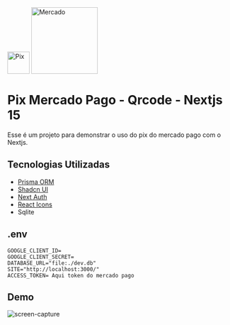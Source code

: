<img src="https://github.com/user-attachments/assets/333e8789-6f37-4d62-a731-64ce60ec3ed7" width="50" title="Pix" alt="Pix"/>
<img src="https://github.com/user-attachments/assets/d8d4bc61-a7a5-433f-aab2-5b7d4c7bece0" width="150" title="Mercado" alt="Mercado"/>

# Pix Mercado Pago - Qrcode - Nextjs 15
Esse é um projeto para demonstrar o uso do pix do mercado pago com o Nextjs.

## Tecnologias Utilizadas
- <a href="https://www.prisma.io/">Prisma ORM</a>
- <a href="https://ui.shadcn.com/">Shadcn UI</a>
- <a href="https://next-auth.js.org/">Next Auth</a>
- <a href="https://react-icons.github.io/react-icons/">React Icons</a>
- Sqlite
## .env
```
GOOGLE_CLIENT_ID=
GOOGLE_CLIENT_SECRET=
DATABASE_URL="file:./dev.db"
SITE="http://localhost:3000/"
ACCESS_TOKEN= Aqui token do mercado pago
```
## Demo

![screen-capture](https://github.com/user-attachments/assets/e2463f96-93f7-442f-9bde-24609a013699)
